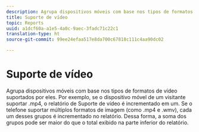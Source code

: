 ```yaml
---
description: Agrupa dispositivos móveis com base nos tipos de formatos de vídeo suportados por eles. Por exemplo, se o dispositivo móvel de um visitante suportar .mp4, o relatório de Suporte de vídeo é incrementado em um. Se o telefone suportar múltiplos formatos de imagem (como .mp4 e .wmv), cada um desses grupos é incrementado no relatório. Dessa forma, a soma dos grupos pode ser maior do que o total exibido na parte inferior do relatório.
title: Suporte de vídeo
topic: Reports
uuid: a1dcf60a-a1e5-4a0c-9aec-3fadc71c22c1
translation-type: ht
source-git-commit: 99ee24efaa517e8da700c67818c111c4aa90dc02

---
```



# Suporte de vídeo

Agrupa dispositivos móveis com base nos tipos de formatos de vídeo suportados por eles. Por exemplo, se o dispositivo móvel de um visitante suportar .mp4, o relatório de Suporte de vídeo é incrementado em um. Se o telefone suportar múltiplos formatos de imagem (como .mp4 e .wmv), cada um desses grupos é incrementado no relatório. Dessa forma, a soma dos grupos pode ser maior do que o total exibido na parte inferior do relatório.

